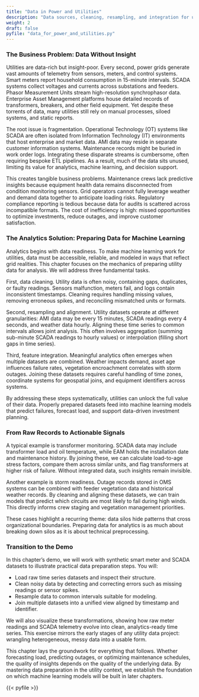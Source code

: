 ```yaml
---
title: "Data in Power and Utilities"
description: "Data sources, cleaning, resampling, and integration for utility analytics."
weight: 2
draft: false
pyfile: "data_for_power_and_utilities.py"
---
```

### The Business Problem: Data Without Insight

Utilities are data-rich but insight-poor. Every second, power grids generate vast amounts of telemetry from sensors, meters, and control systems. Smart meters report household consumption in 15-minute intervals. SCADA systems collect voltages and currents across substations and feeders. Phasor Measurement Units stream high-resolution synchrophasor data. Enterprise Asset Management platforms house detailed records of transformers, breakers, and other field equipment. Yet despite these torrents of data, many utilities still rely on manual processes, siloed systems, and static reports.

The root issue is fragmentation. Operational Technology (OT) systems like SCADA are often isolated from Information Technology (IT) environments that host enterprise and market data. AMI data may reside in separate customer information systems. Maintenance records might be buried in work order logs. Integrating these disparate streams is cumbersome, often requiring bespoke ETL pipelines. As a result, much of the data sits unused, limiting its value for analytics, machine learning, and decision support.

This creates tangible business problems. Maintenance crews lack predictive insights because equipment health data remains disconnected from condition monitoring sensors. Grid operators cannot fully leverage weather and demand data together to anticipate loading risks. Regulatory compliance reporting is tedious because data for audits is scattered across incompatible formats. The cost of inefficiency is high: missed opportunities to optimize investments, reduce outages, and improve customer satisfaction.

### The Analytics Solution: Preparing Data for Machine Learning

Analytics begins with data readiness. To make machine learning work for utilities, data must be accessible, reliable, and modeled in ways that reflect grid realities. This chapter focuses on the mechanics of preparing utility data for analysis. We will address three fundamental tasks.

First, data cleaning. Utility data is often noisy, containing gaps, duplicates, or faulty readings. Sensors malfunction, meters fail, and logs contain inconsistent timestamps. Cleaning requires handling missing values, removing erroneous spikes, and reconciling mismatched units or formats.

Second, resampling and alignment. Utility datasets operate at different granularities: AMI data may be every 15 minutes, SCADA readings every 4 seconds, and weather data hourly. Aligning these time series to common intervals allows joint analysis. This often involves aggregation (summing sub-minute SCADA readings to hourly values) or interpolation (filling short gaps in time series).

Third, feature integration. Meaningful analytics often emerges when multiple datasets are combined. Weather impacts demand, asset age influences failure rates, vegetation encroachment correlates with storm outages. Joining these datasets requires careful handling of time zones, coordinate systems for geospatial joins, and equipment identifiers across systems.

By addressing these steps systematically, utilities can unlock the full value of their data. Properly prepared datasets feed into machine learning models that predict failures, forecast load, and support data-driven investment planning.

### From Raw Records to Actionable Signals

A typical example is transformer monitoring. SCADA data may include transformer load and oil temperature, while EAM holds the installation date and maintenance history. By joining these, we can calculate load-to-age stress factors, compare them across similar units, and flag transformers at higher risk of failure. Without integrated data, such insights remain invisible.

Another example is storm readiness. Outage records stored in OMS systems can be combined with feeder vegetation data and historical weather records. By cleaning and aligning these datasets, we can train models that predict which circuits are most likely to fail during high winds. This directly informs crew staging and vegetation management priorities.

These cases highlight a recurring theme: data silos hide patterns that cross organizational boundaries. Preparing data for analytics is as much about breaking down silos as it is about technical preprocessing.

### Transition to the Demo

In this chapter’s demo, we will work with synthetic smart meter and SCADA datasets to illustrate practical data preparation steps. You will:

* Load raw time series datasets and inspect their structure.
* Clean noisy data by detecting and correcting errors such as missing readings or sensor spikes.
* Resample data to common intervals suitable for modeling.
* Join multiple datasets into a unified view aligned by timestamp and identifier.

We will also visualize these transformations, showing how raw meter readings and SCADA telemetry evolve into clean, analytics-ready time series. This exercise mirrors the early stages of any utility data project: wrangling heterogeneous, messy data into a usable form.

This chapter lays the groundwork for everything that follows. Whether forecasting load, predicting outages, or optimizing maintenance schedules, the quality of insights depends on the quality of the underlying data. By mastering data preparation in the utility context, we establish the foundation on which machine learning models will be built in later chapters.

{{< pyfile >}}